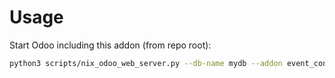 # Usage

Start Odoo including this addon (from repo root):

```bash
python3 scripts/nix_odoo_web_server.py --db-name mydb --addon event_contact
```
